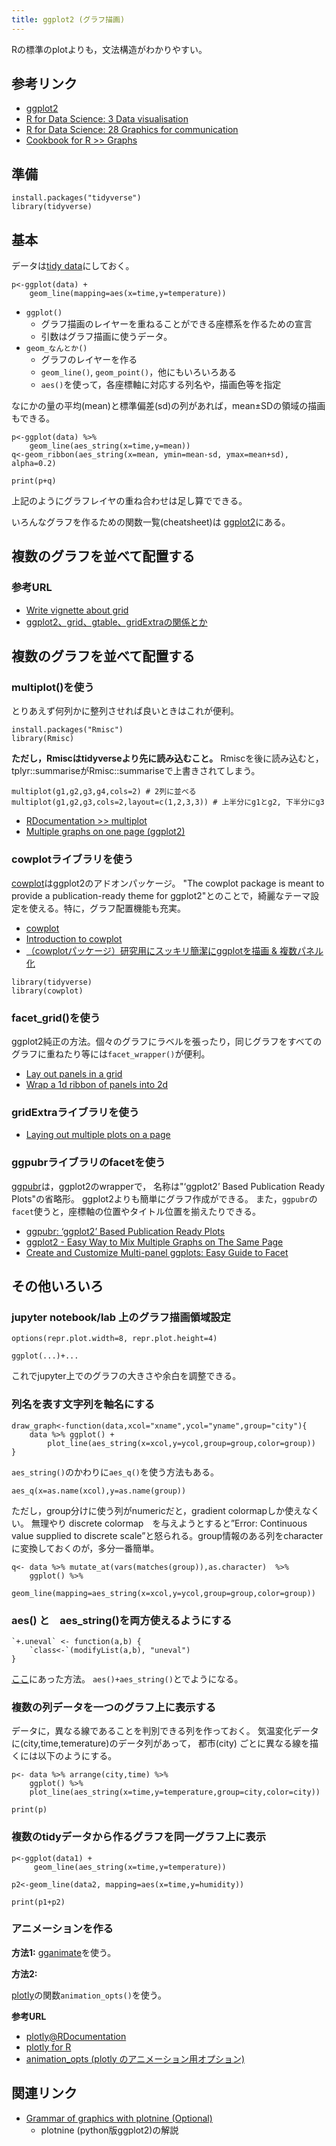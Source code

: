 ```yaml
---
title: ggplot2 (グラフ描画)
---
```


Rの標準のplotよりも，文法構造がわかりやすい。


## 参考リンク
- [ggplot2](https://ggplot2.tidyverse.org/)
- [R for Data Science: 3 Data visualisation
](http://r4ds.had.co.nz/data-visualisation.html)
- [R for Data Science: 28 Graphics for communication
](http://r4ds.had.co.nz/graphics-for-communication.html)
- [Cookbook for R >> Graphs](http://www.cookbook-r.com/Graphs/)


## 準備
```
install.packages("tidyverse")
library(tidyverse)
```

## 基本

データは[tidy data](../tplyr)にしておく。
```
p<-ggplot(data) +
	geom_line(mapping=aes(x=time,y=temperature))
```

- `ggplot()`
	- グラフ描画のレイヤーを重ねることができる座標系を作るための宣言
	- 引数はグラフ描画に使うデータ。
- `geom_なんとか()`
	- グラフのレイヤーを作る
	- `geom_line()`, `geom_point()`，他にもいろいろある
	- `aes()`を使って，各座標軸に対応する列名や，描画色等を指定


なにかの量の平均(mean)と標準偏差(sd)の列があれば，mean±SDの領域の描画もできる。

```
p<-ggplot(data) %>%
	geom_line(aes_string(x=time,y=mean))
q<-geom_ribbon(aes_string(x=mean, ymin=mean-sd, ymax=mean+sd), alpha=0.2)

print(p+q)
```

上記のようにグラフレイヤの重ね合わせは足し算でできる。

いろんなグラフを作るための関数一覧(cheatsheet)は [ggplot2](https://ggplot2.tidyverse.org/)にある。



## 複数のグラフを並べて配置する

### 参考URL
- [Write vignette about grid](https://github.com/tidyverse/ggplot2/issues/1239)
- [ggplot2、grid、gtable、gridExtraの関係とか](https://notchained.hatenablog.com/entry/2015/12/17/010904)


## 複数のグラフを並べて配置する

### multiplot()を使う

とりあえず何列かに整列させれば良いときはこれが便利。
```
install.packages("Rmisc")
library(Rmisc) 
```
**ただし，Rmiscはtidyverseより先に読み込むこと。**
Rmiscを後に読み込むと，tplyr::summariseがRmisc::summariseで上書きされてしまう。

```
multiplot(g1,g2,g3,g4,cols=2) # 2列に並べる
multiplot(g1,g2,g3,cols=2,layout=c(1,2,3,3)) # 上半分にg1とg2, 下半分にg3
```

- [RDocumentation >> multiplot
](https://www.rdocumentation.org/packages/scater/versions/1.0.4/topics/multiplot)
- [Multiple graphs on one page (ggplot2)
](http://www.cookbook-r.com/Graphs/Multiple_graphs_on_one_page_(ggplot2)/)


### cowplotライブラリを使う

[cowplot](https://github.com/wilkelab/cowplot)はggplot2のアドオンパッケージ。
"The cowplot package is meant to provide a publication-ready theme for ggplot2"とのことで，綺麗なテーマ設定を使える。特に，グラフ配置機能も充実。

- [cowplot](https://github.com/wilkelab/cowplot)
- [Introduction to cowplot](https://cran.r-project.org/web/packages/cowplot/vignettes/introduction.html)
- [（cowplotパッケージ）研究用にスッキリ簡潔にggplotを描画 & 複数パネル化](http://nhkuma.blogspot.com/2016/09/cowplotggplot2.html)

```
library(tidyverse)
library(cowplot)
```


### facet_grid()を使う

ggplot2純正の方法。個々のグラフにラベルを張ったり，同じグラフをすべてのグラフに重ねたり等には`facet_wrapper()`が便利。

- [Lay out panels in a grid
](https://ggplot2.tidyverse.org/reference/facet_grid.html)
- [Wrap a 1d ribbon of panels into 2d](https://ggplot2.tidyverse.org/reference/facet_grid.html)

### gridExtraライブラリを使う

- [Laying out multiple plots on a page
](https://cran.r-project.org/web/packages/egg/vignettes/Ecosystem.html)

### ggpubrライブラリのfacetを使う

[ggpubr](http://www.sthda.com/english/rpkgs/ggpubr/)は，ggplot2のwrapperで，
名称は"‘ggplot2’ Based Publication Ready Plots"の省略形。
ggplot2よりも簡単にグラフ作成ができる。
また，`ggpubr`の`facet`使うと，座標軸の位置やタイトル位置を揃えたりできる。

- [ggpubr: ‘ggplot2’ Based Publication Ready Plots](http://www.sthda.com/english/rpkgs/ggpubr/)
- [ggplot2 - Easy Way to Mix Multiple Graphs on The Same Page](http://www.sthda.com/english/articles/24-ggpubr-publication-ready-plots/81-ggplot2-easy-way-to-mix-multiple-graphs-on-the-same-page/)
- [Create and Customize Multi-panel ggplots: Easy Guide to Facet](http://www.sthda.com/english/articles/24-ggpubr-publication-ready-plots/83-create-and-customize-multi-panel-ggplots-easy-guide-to-facet/)



## その他いろいろ

### jupyter notebook/lab 上のグラフ描画領域設定

```
options(repr.plot.width=8, repr.plot.height=4)

ggplot(...)+...
```
これでjupyter上でのグラフの大きさや余白を調整できる。


### 列名を表す文字列を軸名にする

```
draw_graph<-function(data,xcol="xname",ycol="yname",group="city"){
	data %>% ggplot() +
		plot_line(aes_string(x=xcol,y=ycol,group=group,color=group))
}
```

`aes_string()`のかわりに`aes_q()`を使う方法もある。

```
aes_q(x=as.name(xcol),y=as.name(group))
```

ただし，group分けに使う列がnumericだと，gradient colormapしか使えなくい。
無理やり discrete colormap　を与えようとすると”Error: Continuous value supplied to discrete scale”と怒られる。group情報のある列をcharacterに変換しておくのが，多分一番簡単。

```
q<- data %>% mutate_at(vars(matches(group)),as.character)  %>%
	ggplot() %>%
	geom_line(mapping=aes_string(x=xcol,y=ycol,group=group,color=group))
```

### aes() と　aes_string()を両方使えるようにする
```
`+.uneval` <- function(a,b) {
    `class<-`(modifyList(a,b), "uneval")
}
```
[ここ](https://stackoverflow.com/questions/28777626/how-do-i-combine-aes-and-aes-string-options)にあった方法。
`aes()+aes_string()`とでようになる。



### 複数の列データを一つのグラフ上に表示する

データに，異なる線であることを判別できる列を作っておく。
気温変化データに(city,time,temerature)のデータ列があって，
都市(city) ごとに異なる線を描くには以下のようにする。

```
p<- data %>% arrange(city,time) %>%
	ggplot() %>%
	plot_line(aes_string(x=time,y=temperature,group=city,color=city))

print(p)
```


### 複数のtidyデータから作るグラフを同一グラフ上に表示

```
p<-ggplot(data1) +
	 geom_line(aes_string(x=time,y=temperature))

p2<-geom_line(data2, mapping=aes(x=time,y=humidity))

print(p1+p2)

```

### アニメーションを作る

**方法1:**
[gganimate](https://github.com/thomasp85/gganimate)を使う。

**方法2:**

[plotly](https://plot.ly/ggplot2/animations/)の関数`animation_opts()`を使う。


**参考URL**
- [plotly@RDocumentation](https://www.rdocumentation.org/packages/plotly/versions/4.8.0)
- [plotly for R](https://plotly-book.cpsievert.me/index.html)
- [animation_opts (plotly のアニメーション用オプション)](https://www.rdocumentation.org/packages/plotly/versions/4.8.0/topics/animation_opts)


## 関連リンク

- [Grammar of graphics with plotnine (Optional)](https://www.kaggle.com/residentmario/grammar-of-graphics-with-plotnine-optional)
	- plotnine (python版ggplot2)の解説


